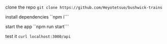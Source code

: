 clone the repo
``git clone https://github.com/Heyotetsuo/bushwick-trains``

install dependencies
``npm i```

start the app
``npm run start```

test it
``curl localhost:3000/api``

